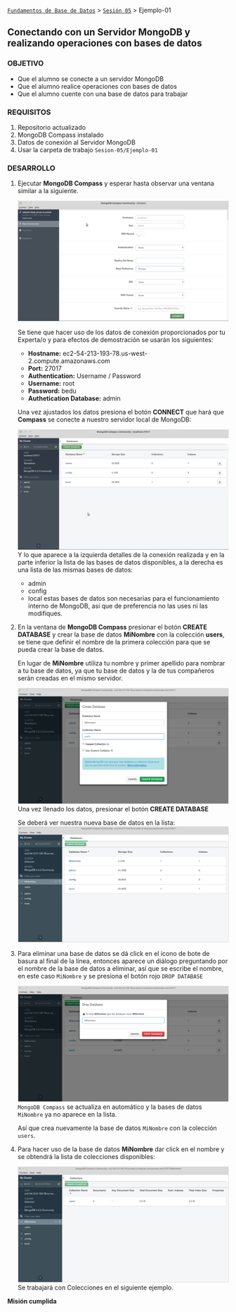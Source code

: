 [`Fundamentos de Base de Datos`](../../Readme.md) > [`Sesión 05`](../Readme.md) > Ejemplo-01
## Conectando con un Servidor MongoDB y realizando operaciones con bases de datos

### OBJETIVO
- Que el alumno se conecte a un servidor MongoDB
- Que el alumno realice operaciones con bases de datos
- Que el alumno cuente con una base de datos para trabajar

### REQUISITOS
1. Repositorio actualizado
1. MongoDB Compass instalado
1. Datos de conexión al Servidor MongoDB
1. Usar la carpeta de trabajo `Sesion-05/Ejemplo-01`

### DESARROLLO
1. Ejecutar __MongoDB Compass__ y esperar hasta observar una ventana similar a la siguiente.

   ![Compass corriendo](assets/compass-corriendo.png)

   Se tiene que hacer uso de los datos de conexión proporcionados por tu Experta/o y para efectos de demostración se usarán los siguientes:
   - __Hostname:__  ec2-54-213-193-78.us-west-2.compute.amazonaws.com
   - __Port:__ 27017
   - __Authentication:__ Username / Password
   - __Username:__ root
   - __Password:__ bedu
   - __Authetication Database:__ admin

   Una vez ajustados los datos presiona el botón __CONNECT__ que hará que __Compass__ se conecte a nuestro servidor local de MongoDB:

   ![Compass conectado a servidor local](assets/compass-conectado.png)
   Y lo que aparece a la izquierda detalles de la conexión realizada y en la parte inferior la lista de las bases de datos disponibles, a la derecha es una lista de las mismas bases de datos:
   - admin
   - config
   - local
   estas bases de datos son necesarias para el funcionamiento interno de MongoDB, así que de preferencia no las uses ni las modifiques.

1. En la ventana de __MongoDB Compass__ presionar el botón __CREATE DATABASE__ y crear la base de datos __MiNombre__ con la colección __users__, se tiene que definir el nombre de la primera colección para que se pueda crear la base de datos.

   En lugar de __MiNombre__ utiliza tu nombre y primer apellido para nombrar a tu base de datos, ya que tu base de datos y la de tus compañeros serán creadas en el mismo servidor.

   ![Creando base de datos](assets/creando-basededatos.png)
   Una vez llenado los datos, presionar el botón __CREATE DATABASE__

   Se deberá ver nuestra nueva base de datos en la lista:
   ![Lista de bases de datos](assets/lista-basededatos.png)

1. Para eliminar una base de datos se dá click en el icono de bote de basura al final de la línea, entonces aparece un diálogo preguntando por el nombre de la base de datos a eliminar, así que se escribe el nombre, en este caso `MiNombre` y se presiona el botón rojo `DROP DATABASE`

   ![Borrando una base de datos](assets/eliminando-basededatos.png)
   `MongoDB Compass` se actualiza en automático y la bases de datos `MiNombre` ya no aparece en la lista.

   Así que crea nuevamente la base de datos `MiNombre` con la colección `users`.

1. Para hacer uso de la base de datos __MiNombre__ dar click en el nombre y se obtendrá la lista de colecciones disponibles:

   ![Lista de colecciones](assets/lista-colecciones.png)
   Se trabajará con Colecciones en el siguiente ejemplo.

__Misión cumplida__

